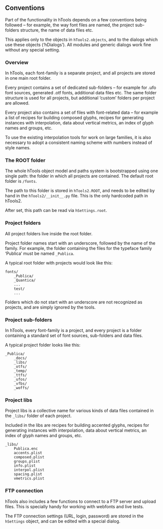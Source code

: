 ## Conventions

Part of the functionality in hTools depends on a few conventions being followed – for example, the way font files are named, the project sub-folders structure, the name of data files etc.

This applies only to the objects in `hTools2.objects`, and to the dialogs which use these objects (‘hDialogs’). All modules and generic dialogs work fine without any special setting.

### Overview

In hTools, each font-family is a separate project, and all projects are stored in one main root folder.

Every project contains a set of dedicated sub-folders – for example for .ufo font sources, generated .otf fonts, additional data files etc. The same folder structure is used for all projects, but additional ‘custom’ folders per project are allowed.

Every project also contains a set of files with font-related data – for example a list of recipes for building composed glyphs, recipes for generating instances with interpolation, data about vertical metrics, an index of glyph names and groups, etc.

To use the existing interpolation tools for work on large families, it is also necessary to adopt a consistent naming scheme with numbers instead of style names.

### The ROOT folder

The whole hTools object model and paths system is bootstrapped using one single path: the folder in which all projects are contained. The default root folder is `/fonts`.

The path to this folder is stored in `hTools2.ROOT`, and needs to be edited by hand in the `hTools2/__init__.py` file. This is the only hardcoded path in hTools2.

After set, this path can be read via `hSettings.root`.

### Project folders

All project folders live inside the root folder.

Project folder names start with an underscore, followed by the name of the family. For example, the folder containing the files for the typeface family ‘Publica’ must be named `_Publica`.

A typical root folder with projects would look like this:

    fonts/
        _Publica/
        _Quantica/
        ...
        test/
        ...

Folders which do not start with an underscore are not recognized as projects, and are simply ignored by the tools.

### Project sub-folders

In hTools, every font-family is a project, and every project is a folder containing a standard set of font sources, sub-folders and data files.

A typical project folder looks like this:

    _Publica/
        _docs/
        _libs/
        _otfs/
        _temp/
        _ttfs/
        _ufos/
        _vfbs/
        _woffs/

### Project libs

Project libs is a collective name for various kinds of data files contained in the `_libs/` folder of each project.

Included in the libs are recipes for building accented glyphs, recipes for generating instances with interpolation, data about vertical metrics, an index of glyph names and groups, etc.

    _libs/
        Publica.enc
        accents.plist
        composed.plist
        groups.plist
        info.plist
        interpol.plist
        spacing.plist
        vmetrics.plist

### FTP connection

hTools also includes a few functions to connect to a FTP server and upload files. This is specially handy for working with webfonts and live tests.

The FTP connection settings (URL, login, password) are stored in the `hSettings` object, and can be edited with a special dialog.
